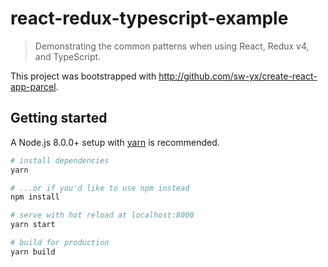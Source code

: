 # react-redux-typescript-example

> Demonstrating the common patterns when using React, Redux v4, and TypeScript.

This project was bootstrapped with <http://github.com/sw-yx/create-react-app-parcel>.

## Getting started

A Node.js 8.0.0+ setup with [yarn](https://yarnpkg.com/) is recommended.

```bash
# install dependencies
yarn

# ...or if you'd like to use npm instead
npm install

# serve with hot reload at localhost:8000
yarn start

# build for production
yarn build
```

